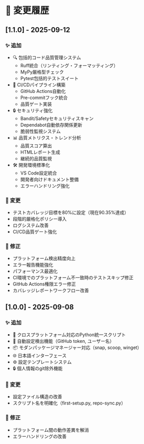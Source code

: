 # 📝 変更履歴

## [1.1.0] - 2025-09-12

### ✨ 追加
- 🔍 包括的コード品質管理システム
  - Ruff統合（リンティング・フォーマッティング）
  - MyPy厳格型チェック
  - Pytest包括的テストスイート
- 🚀 CI/CDパイプライン構築
  - GitHub Actions自動化
  - Pre-commitフック統合
  - 品質ゲート実装
- 🔒 セキュリティ強化
  - Bandit/Safetyセキュリティスキャン
  - Dependabot自動依存関係更新
  - 脆弱性監視システム
- 📊 品質メトリクス・トレンド分析
  - 品質スコア算出
  - HTMLレポート生成
  - 継続的品質監視
- 🛠️ 開発環境標準化
  - VS Code設定統合
  - 開発者向けドキュメント整備
  - エラーハンドリング強化

### 🔄 変更
- テストカバレッジ目標を80%に設定（現在90.35%達成）
- 段階的厳格化ポリシー導入
- ログシステム改善
- CI/CD品質ゲート強化

### 🐛 修正
- プラットフォーム検出精度向上
- エラー報告機能強化
- パフォーマンス最適化
- CI環境でのプラットフォーム不一致時のテストスキップ修正
- GitHub Actions権限エラー修正
- カバレッジレポートワークフロー改善

## [1.0.0] - 2025-09-08

### ✨ 追加
- 🚀 クロスプラットフォーム対応のPython統一スクリプト
- 🔧 自動設定検出機能（GitHub token, ユーザー名）
- 📦 モダンパッケージマネージャー対応（snap, scoop, winget）
- 🌐 日本語インターフェース
- ⚙️ 設定テンプレートシステム
- 🔒 個人情報のgit除外機能

### 🔄 変更
- 設定ファイル構造の改善
- スクリプト名を明確化（first-setup.py, repo-sync.py）

### 🐛 修正
- プラットフォーム間の動作差異を解消
- エラーハンドリングの改善

